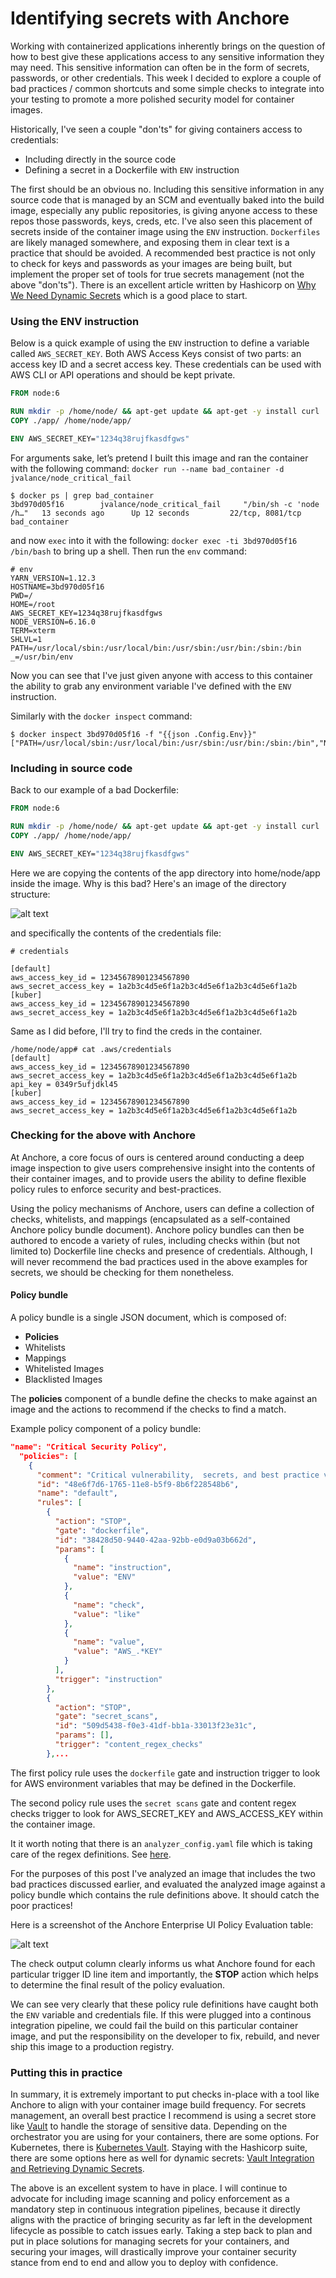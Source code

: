 # Identifying secrets with Anchore 

Working with containerized applications inherently brings on the question of how to best give these applications access to any sensitive information they may need. This sensitive information can often be in the form of secrets, passwords, or other credentials. This week I decided to explore a couple of bad practices / common shortcuts and some simple checks to integrate into your testing to promote a more polished security model for container images. 

Historically, I've seen a couple "don'ts" for giving containers access to credentials: 

- Including directly in the source code
- Defining a secret in a Dockerfile with `ENV` instruction

The first should be an obvious no. Including this sensitive information in any source code that is managed by an SCM and eventually baked into the build image, especially any public repositories, is giving anyone access to these repos those passwords, keys, creds, etc. I've also seen this placement of secrets inside of the container image using the `ENV` instruction.  `Dockerfiles` are likely managed somewhere, and exposing them in clear text is a practice that should be avoided. A recommended best practice is not only to check for keys and passwords as your images are being built, but implement the proper set of tools for true secrets management (not the above "don'ts"). There is an excellent article written by Hashicorp on [Why We Need Dynamic Secrets](https://www.hashicorp.com/blog/why-we-need-dynamic-secrets) which is a good place to start. 

### Using the ENV instruction

Below is a quick example of using the `ENV` instruction to define a variable called `AWS_SECRET_KEY`. Both AWS Access Keys consist of two parts: an access key ID and a secret access key. These credentials can be used with AWS CLI or API operations and should be kept private. 

```Dockerfile
FROM node:6

RUN mkdir -p /home/node/ && apt-get update && apt-get -y install curl
COPY ./app/ /home/node/app/

ENV AWS_SECRET_KEY="1234q38rujfkasdfgws"
```

For arguments sake, let’s pretend I built this image and ran the container with the following command: `docker run --name bad_container -d jvalance/node_critical_fail`

```
$ docker ps | grep bad_container
3bd970d05f16        jvalance/node_critical_fail     "/bin/sh -c 'node /h…"   13 seconds ago      Up 12 seconds         22/tcp, 8081/tcp         bad_container
```

and now `exec` into it with the following: `docker exec -ti 3bd970d05f16 /bin/bash` to bring up a shell. Then run the `env` command:

```
# env 
YARN_VERSION=1.12.3
HOSTNAME=3bd970d05f16
PWD=/
HOME=/root
AWS_SECRET_KEY=1234q38rujfkasdfgws
NODE_VERSION=6.16.0
TERM=xterm
SHLVL=1
PATH=/usr/local/sbin:/usr/local/bin:/usr/sbin:/usr/bin:/sbin:/bin
_=/usr/bin/env
```

Now you can see that I've just given anyone with access to this container the ability to grab any environment variable I've defined with the `ENV` instruction.

Similarly with the `docker inspect` command:

```
$ docker inspect 3bd970d05f16 -f "{{json .Config.Env}}"
["PATH=/usr/local/sbin:/usr/local/bin:/usr/sbin:/usr/bin:/sbin:/bin","NODE_VERSION=6.16.0","YARN_VERSION=1.12.3","AWS_SECRET_KEY=1234q38rujfkasdfgws"]
```

### Including in source code

Back to our example of a bad Dockerfile:

```Dockerfile
FROM node:6

RUN mkdir -p /home/node/ && apt-get update && apt-get -y install curl
COPY ./app/ /home/node/app/

ENV AWS_SECRET_KEY="1234q38rujfkasdfgws"
```

Here we are copying the contents of the app directory into home/node/app inside the image. Why is this bad? Here's an image of the directory structure:

![alt text](images/directory.png)

and specifically the contents of the credentials file:

```
# credentials

[default]
aws_access_key_id = 12345678901234567890
aws_secret_access_key = 1a2b3c4d5e6f1a2b3c4d5e6f1a2b3c4d5e6f1a2b
[kuber]
aws_access_key_id = 12345678901234567890
aws_secret_access_key = 1a2b3c4d5e6f1a2b3c4d5e6f1a2b3c4d5e6f1a2b
```

Same as I did before, I'll try to find the creds in the container. 

```
/home/node/app# cat .aws/credentials 
[default]
aws_access_key_id = 12345678901234567890
aws_secret_access_key = 1a2b3c4d5e6f1a2b3c4d5e6f1a2b3c4d5e6f1a2b
api_key = 0349r5ufjdkl45
[kuber]
aws_access_key_id = 12345678901234567890
aws_secret_access_key = 1a2b3c4d5e6f1a2b3c4d5e6f1a2b3c4d5e6f1a2b
```

### Checking for the above with Anchore

At Anchore, a core focus of ours is centered around conducting a deep image inspection to give users comprehensive insight into the contents of their container images, and to provide users the ability to define flexible policy rules to enforce security and best-practices.

Using the policy mechanisms of Anchore, users can define a collection of checks, whitelists, and mappings (encapsulated as a self-contained Anchore policy bundle document). Anchore policy bundles can then be authored to encode a variety of rules, including checks within (but not limited to) Dockerfile line checks and presence of credentials. Although, I will never recommend the bad practices used in the above examples for secrets, we should be checking for them nonetheless. 

#### Policy bundle

A policy bundle is a single JSON document, which is composed of:

- **Policies**
- Whitelists
- Mappings
- Whitelisted Images
- Blacklisted Images

The **policies** component of a bundle define the checks to make against an image and the actions to recommend if the checks to find a match. 

Example policy component of a policy bundle:

```JSON
"name": "Critical Security Policy",
  "policies": [
    {
      "comment": "Critical vulnerability,  secrets, and best practice violations",
      "id": "48e6f7d6-1765-11e8-b5f9-8b6f228548b6",
      "name": "default",
      "rules": [
        {
          "action": "STOP",
          "gate": "dockerfile",
          "id": "38428d50-9440-42aa-92bb-e0d9a03b662d",
          "params": [
            {
              "name": "instruction",
              "value": "ENV"
            },
            {
              "name": "check",
              "value": "like"
            },
            {
              "name": "value",
              "value": "AWS_.*KEY"
            }
          ],
          "trigger": "instruction"
        },
        {
          "action": "STOP",
          "gate": "secret_scans",
          "id": "509d5438-f0e3-41df-bb1a-33013f23e31c",
          "params": [],
          "trigger": "content_regex_checks"
        },...
```

The first policy rule uses the `dockerfile` gate and instruction trigger to look for AWS environment variables that may be defined in the Dockerfile.

The second policy rule uses the `secret scans` gate and content regex checks trigger to look for AWS_SECRET_KEY and AWS_ACCESS_KEY within the container image. 

It it worth noting that there is an `analyzer_config.yaml` file which is taking care of the regex definitions. See [here](https://github.com/anchore/anchore-engine/blob/master/anchore_engine/conf/analyzer_config.yaml).

For the purposes of this post I've analyzed an image that includes the two bad practices discussed earlier, and evaluated the analyzed image against a policy bundle which contains the rule definitions above. It should catch the poor practices!

Here is a screenshot of the Anchore Enterprise UI Policy Evaluation table:

![alt text](images/secrets-ui.png)

The check output column clearly informs us what Anchore found for each particular trigger ID line item and importantly, the **STOP** action which helps to determine the final result of the policy evaluation.

We can see very clearly that these policy rule definitions have caught both the `ENV` variable and credentials file. If this were plugged into a continous integration pipeline, we could fail the build on this particular container image, and put the responsibility on the developer to fix, rebuild, and never ship this image to a production registry. 

### Putting this in practice

In summary, it is extremely important to put checks in-place with a tool like Anchore to align with your container image build frequency. For secrets management, an overall best practice I recommend is using a secret store like [Vault](https://www.hashicorp.com/products/vault/) to handle the storage of sensitive data. Depending on the orchestrator you are using for your containers, there are some options. For Kubernetes, there is [Kubernetes Vault](https://github.com/Boostport/kubernetes-vault). Staying with the Hashicorp suite, there are some options here as well for dynamic secrets: [Vault Integration and Retrieving Dynamic Secrets](https://www.nomadproject.io/guides/operations/vault-integration/index.html). 

The above is an excellent system to have in place. I will continue to advocate for including image scanning and policy enforcement as a mandatory step in continuous integration pipelines, because it directly aligns with the practice of bringing security as far left in the development lifecycle as possible to catch issues early. Taking a step back to plan and put in place solutions for managing secrets for your containers, and securing your images, will drastically improve your container security stance from end to end and allow you to deploy with confidence.

